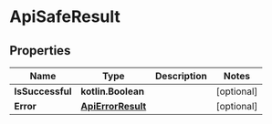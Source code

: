 
# ApiSafeResult

## Properties
Name | Type | Description | Notes
------------ | ------------- | ------------- | -------------
**IsSuccessful** | **kotlin.Boolean** |  |  [optional]
**Error** | [**ApiErrorResult**](ApiErrorResult.md) |  |  [optional]



